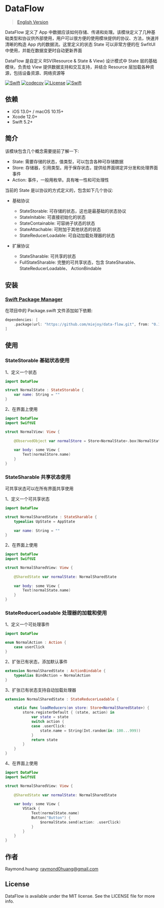 # DataFlow

> [English Version](README-EN.md)

DataFlow 定义了 App 中数据应该如何存储、传递和处理。该模块定义了几种基础类型和协议供外部使用，用户可以很方便的使用模块提供的协议、方法，快速并清晰的构造 App 内的数据流。这里定义的状态 State 可以非常方便的在 SwfitUI 中使用，并能在数据变更时自动更新界面

DataFlow 是自定义 RSV(Resource & State & View) 设计模式中 State 层的基础模块，负责给 View 提供数据支持和交互支持，并结合 Resource 层加载各种资源，包括设备资源、网络资源等

[![Swift](https://github.com/miejoy/data-flow/actions/workflows/test.yml/badge.svg)](https://github.com/miejoy/data-flow/actions/workflows/test.yml)
[![codecov](https://codecov.io/gh/miejoy/data-flow/branch/main/graph/badge.svg)](https://codecov.io/gh/miejoy/data-flow)
[![License](https://img.shields.io/badge/license-MIT-brightgreen.svg)](LICENSE)
[![Swift](https://img.shields.io/badge/swift-5.2-brightgreen.svg)](https://swift.org)

## 依赖

- iOS 13.0+ / macOS 10.15+
- Xcode 12.0+
- Swift 5.2+

## 简介

该模块包含几个概念需要提前了解一下:

- State: 需要存储的状态，值类型，可以包含各种可存储数据
- Store: 存储器，引用类型。用于保存状态，提供给界面绑定并分发和处理界面事件
- Action: 事件，一般用枚举。具有唯一性和可处理性

当前的 State 是以协议的方式定义的，包含如下几个协议:

- 基础协议
  - StateStorable: 可存储的状态，这也是最基础的状态协议
  - StateInitable: 可直接初始化的状态
  - StateContainable: 可容纳子状态的状态
  - StateAttachable: 可附加于其他状态的状态
  - StateReducerLoadable: 可自动加载处理器的状态

- 扩展协议
  - StateSharable: 可共享的状态
  - FullStateSharable: 完整的可共享状态，包含 StateSharable、StateReducerLoadable、 ActionBindable

## 安装

### [Swift Package Manager](https://github.com/apple/swift-package-manager)

在项目中的 Package.swift 文件添加如下依赖:

```swift
dependencies: [
    .package(url: "https://github.com/miejoy/data-flow.git", from: "0.1.0"),
]
```

## 使用

### StateStorable 基础状态使用

1、定义一个状态

```swift
import DataFlow

struct NormalState : StateStorable {
    var name: String = ""
}
```

2、在界面上使用

```swift
import DataFlow
import SwiftUI

struct NormalView: View {
    
    @ObservedObject var normalStore = Store<NormalState>.box(NormalState())
    
    var body: some View {
        Text(normalStore.name)
    }
}
```

### StateSharable 共享状态使用

可共享状态可以在所有界面共享使用

1、定义一个可共享状态

```swift
import DataFlow

struct NormalSharedState : StateSharable {
    typealias UpState = AppState
    
    var name: String = ""
}
```

2、在界面上使用

```swift
import DataFlow
import SwiftUI

struct NormalSharedView: View {
    
    @SharedState var normalState: NormalSharedState
    
    var body: some View {
        Text(normalState.name)
    }
}
```

### StateReducerLoadable 处理器的加载和使用

1、定义一个可处理事件

```swift
import DataFlow

enum NormalAction : Action {
    case userClick
}
```

2、扩张已有状态，添加默认事件

```swift
extension NormalSharedState : ActionBindable {
    typealias BindAction = NormalAction
}
```

3、扩张已有状态支持自动加载处理器

```swift
extension NormalSharedState : StateReducerLoadable {

    static func loadReducers(on store: Store<NormalSharedState>) {
        store.registerDefault { (state, action) in
            var state = state
            switch action {
            case .userClick:
                state.name = String(Int.random(in: 100...999))
            }
            return state
        }
    }
}
```

4、在界面上使用

```swift
import DataFlow
import SwiftUI

struct NormalSharedView: View {
    
    @SharedState var normalState: NormalSharedState
    
    var body: some View {
        VStack {
            Text(normalState.name)
            Button("Button") {
                $normalState.send(action: .userClick)
            }
        }
    }
}
```

## 作者

Raymond.huang: raymond0huang@gmail.com

## License

DataFlow is available under the MIT license. See the LICENSE file for more info.
